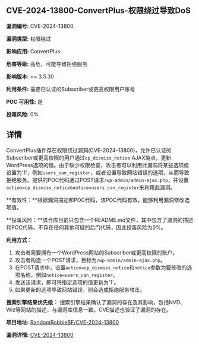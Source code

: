 ## CVE-2024-13800-ConvertPlus-权限绕过导致DoS

**漏洞编号:** CVE-2024-13800

**漏洞类型:** 权限绕过

**影响应用:** ConvertPlus

**危害等级:** 高危，可能导致拒绝服务

**影响版本:** <= 3.5.30

**利用条件:** 需要已认证的Subscriber或更高权限用户账号

**POC 可用性:** 是

**投毒风险:** 0%

## 详情

ConvertPlus插件存在权限绕过漏洞(CVE-2024-13800)，允许已认证的Subscriber或更高权限的用户通过`cp_dismiss_notice` AJAX端点，更新WordPress选项的值。由于缺少权限检查，攻击者可以利用此漏洞将某些选项值设置为'1'，例如`users_can_register`，或者设置导致网站错误的选项，从而导致拒绝服务。提供的POC代码通过POST请求`/wp-admin/admin-ajax.php`，并设置`action=cp_dismiss_notice&notice=users_can_register`来利用此漏洞。  

**有效性：**根据漏洞描述和POC代码，该POC代码有效，能够利用漏洞修改选项值。

**投毒风险：**该仓库目前只包含一个README.md文件，其中包含了漏洞的描述和POC代码，不存在任何其他可疑的后门代码，因此投毒风险为0%。

**利用方式：**
1.  攻击者需要拥有一个WordPress网站的Subscriber或更高权限的账户。
2.  攻击者构造一个POST请求，目标为`/wp-admin/admin-ajax.php`。
3.  在POST请求中，设置`action=cp_dismiss_notice`和`notice`参数为要修改的选项名称，例如`notice=users_can_register`。
4.  发送该请求，即可将指定选项的值更新为'1'。
5.  如果更新的选项导致网站错误，则会造成拒绝服务攻击。

**搜索引擎结果优先级：**
搜索引擎结果确认了漏洞的存在及其影响，包括NVD、Wiz等网站的描述，与漏洞库信息一致。CVE描述也验证了漏洞的存在。

**项目地址:** [RandomRobbieBF/CVE-2024-13800](https://github.com/RandomRobbieBF/CVE-2024-13800)

**漏洞详情:** [CVE-2024-13800](https://nvd.nist.gov/vuln/detail/CVE-2024-13800)